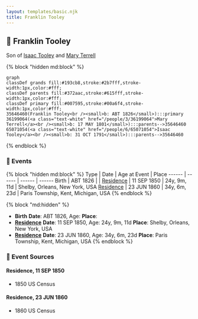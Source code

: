```yaml
---
layout: templates/basic.njk
title: Franklin Tooley
---
```

## 🔵 Franklin Tooley

Son of [Isaac Tooley](/people/6/65071054) and [Mary Terrell](/people/3/36199064)

{% block "hidden md:block" %}
```mermaid
graph
classDef grands fill:#193cb8,stroke:#2b7fff,stroke-width:1px,color:#fff;
classDef parents fill:#372aac,stroke:#615fff,stroke-width:1px,color:#fff;
classDef primary fill:#007595,stroke:#00a6f4,stroke-width:1px,color:#fff;
35646460(Franklin Tooley<br /><small>b: ABT 1826</small>):::primary
36199064(<a class="text-white" href="/people/3/36199064">Mary Terrell</a><br /><small>b: 17 MAY 1801</small>):::parents-->35646460
65071054(<a class="text-white" href="/people/6/65071054">Isaac Tooley</a><br /><small>b: 31 OCT 1791</small>):::parents-->35646460
```
{% endblock %}

### 📆 Events

{% block "hidden md:block" %}
Type | Date | Age at Event | Place
------ | ------ | ------ | ------
Birth | ABT 1826 |  |
[Residence](#event-event-0) | 11 SEP 1850 | 24y, 9m, 11d | Shelby, Orleans, New York, USA
[Residence](#event-event-1) | 23 JUN 1860 | 34y, 6m, 23d | Paris Township, Kent, Michigan, USA
{% endblock %}

{% block "md:hidden" %}
- **Birth**
**Date**: ABT 1826, Age:
**Place**:
- **[Residence](#event-event-0)**
**Date**: 11 SEP 1850, Age: 24y, 9m, 11d
**Place**: Shelby, Orleans, New York, USA
- **[Residence](#event-event-1)**
**Date**: 23 JUN 1860, Age: 34y, 6m, 23d
**Place**: Paris Township, Kent, Michigan, USA
{% endblock %}

### 📰 Event Sources

#### <a id="event-event-0"></a> Residence, 11 SEP 1850
* 1850 US Census

#### <a id="event-event-1"></a> Residence, 23 JUN 1860
* 1860 US Census
